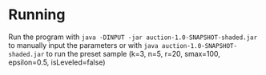 # Running
Run the program with `java -DINPUT -jar auction-1.0-SNAPSHOT-shaded.jar` to manually input the parameters or with `java auction-1.0-SNAPSHOT-shaded.jar` to run the preset sample (k=3, n=5, r=20, smax=100, epsilon=0.5, isLeveled=false)
